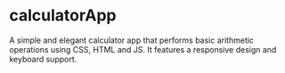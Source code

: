 # calculatorApp
A simple and elegant calculator app that performs basic arithmetic operations using CSS, HTML and JS. It features a responsive design and keyboard support. 
